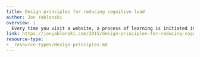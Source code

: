 ```yaml
---
title: Design principles for reducing cognitive load
author: Jon Yablonski
overview: |
  Every time you visit a website, a process of learning is initiated in the brain. Whether it’s the navigation, layout, or that auto-rotating image slider on the homepage, your brain has to learn how to use the site while keeping track of the reason you came there in the first place. The mental effort required during this time is called cognitive load. Now the catch: the working memory in which this information is processed and stored is limited. Your brain begins to slow down or even abandon the task at hand when it receives more information than it can handle. Although cognitive load isn’t entirely avoidable, designers must strive to manage and accommodate these limits.
link: https://jonyablonski.com/2015/design-principles-for-reducing-cognitive-load/
resource-type:
- _resource-types/design-principles.md
---
```

